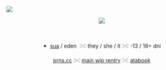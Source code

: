   ![](https://komarev.com/ghpvc/?username=jadehariey&label=🕊️++&color=ffd1e8)

<div align="center">
  <img src="https://i.postimg.cc/NfvHky8Y/IMG-4468.png">
</div>

‎<div align="center">
✦ ‎  <ins>sua</ins> / eden ‎  ‎𓏵   they / she / it   𓏵   -13 / 18+ dni

 [prns.cc](https://pronouns.cc/@yourclematis) 𓏵 [main wip rentry](https://rentry.co/crimsonstaindress) 𓏵 [atabook](https://subspacetripmine.atabook.org/)
</div>
